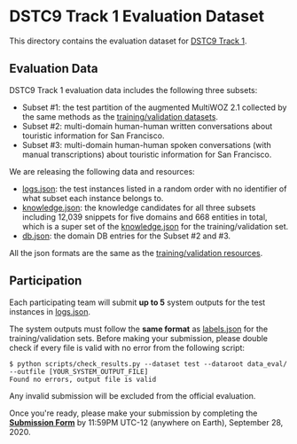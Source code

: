 # DSTC9 Track 1 Evaluation Dataset

This directory contains the evaluation dataset for [DSTC9 Track 1](../README.md).

## Evaluation Data

DSTC9 Track 1 evaluation data includes the following three subsets:
* Subset #1: the test partition of the augmented MultiWOZ 2.1 collected by the same methods as the [training/validation datasets](../data/). 
* Subset #2: multi-domain human-human written conversations about touristic information for San Francisco.
* Subset #3: multi-domain human-human spoken conversations (with manual transcriptions) about touristic information for San Francisco.

We are releasing the following data and resources:
* [logs.json](test/logs.json): the test instances listed in a random order with no identifier of what subset each instance belongs to.
* [knowledge.json](knowledge.json): the knowledge candidates for all three subsets including 12,039 snippets for five domains and 668 entities in total, which is a super set of the [knowledge.json](../data/knowledge.json) for the training/validation set.
* [db.json](db.json): the domain DB entries for the Subset #2 and #3.

All the json formats are the same as the [training/validation resources](../data/README.md#json-data-formats).

## Participation

Each participating team will submit **up to 5** system outputs for the test instances in [logs.json](test/logs.json).

The system outputs must follow the **same format** as [labels.json](../data/README.md#label-objects) for the training/validation sets.
Before making your submission, please double check if every file is valid with no error from the following script:
``` shell
$ python scripts/check_results.py --dataset test --dataroot data_eval/ --outfile [YOUR_SYSTEM_OUTPUT_FILE]
Found no errors, output file is valid
```
Any invalid submission will be excluded from the official evaluation.

Once you're ready, please make your submission by completing the **[Submission Form](https://forms.gle/x5kyhxrM3fr4uEcf9)** by 11:59PM UTC-12 (anywhere on Earth), September 28, 2020.
